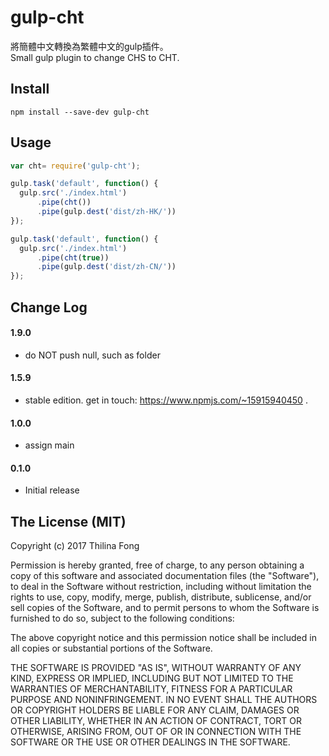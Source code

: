 # gulp-cht

將簡體中文轉換為繁體中文的gulp插件。<br />
Small gulp plugin to change CHS to CHT.

## Install

```shell
npm install --save-dev gulp-cht
```

## Usage

```javascript
var cht= require('gulp-cht');

gulp.task('default', function() {
  gulp.src('./index.html')
      .pipe(cht())
      .pipe(gulp.dest('dist/zh-HK/'))
});

gulp.task('default', function() {
  gulp.src('./index.html')
      .pipe(cht(true))
      .pipe(gulp.dest('dist/zh-CN/'))
});
```


## Change Log

#### 1.9.0
  - do NOT push null, such as folder

#### 1.5.9
  - stable edition. get in touch: https://www.npmjs.com/~15915940450 .

#### 1.0.0
  - assign main

#### 0.1.0
  - Initial release


## The License (MIT)
Copyright (c) 2017 Thilina Fong

Permission is hereby granted, free of charge, to any person obtaining a copy of this software and associated documentation files (the "Software"), to deal in the Software without restriction, including without limitation the rights to use, copy, modify, merge, publish, distribute, sublicense, and/or sell copies of the Software, and to permit persons to whom the Software is furnished to do so, subject to the following conditions:

The above copyright notice and this permission notice shall be included in all copies or substantial portions of the Software.

THE SOFTWARE IS PROVIDED "AS IS", WITHOUT WARRANTY OF ANY KIND, EXPRESS OR IMPLIED, INCLUDING BUT NOT LIMITED TO THE WARRANTIES OF MERCHANTABILITY, FITNESS FOR A PARTICULAR PURPOSE AND NONINFRINGEMENT. IN NO EVENT SHALL THE AUTHORS OR COPYRIGHT HOLDERS BE LIABLE FOR ANY CLAIM, DAMAGES OR OTHER LIABILITY, WHETHER IN AN ACTION OF CONTRACT, TORT OR OTHERWISE, ARISING FROM, OUT OF OR IN CONNECTION WITH THE SOFTWARE OR THE USE OR OTHER DEALINGS IN THE SOFTWARE.
